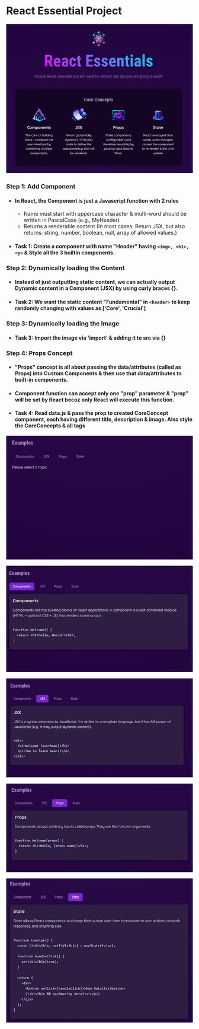 # React Essential Project

![Image 1](./00-target-project/image1.png)

### Step 1: Add Component
- #### In React, the Component is just a Javascript function with 2 rules
  - Name must start with uppercase character & multi-word should be written in PascalCase (e.g., MyHeader)
  - Returns a renderable content (In most cases: Return JSX, but also returns: string, number, boolean, null, array of allowed values.)
- #### **Task 1:** Create a component with name "Header" having `<img>, <h1>, <p>` & Style all the 3 builtin components.

### Step 2: Dynamically loading the Content
- #### Instead of just outputting static content, we can actually output Dynamic content in a Component (JSX) by using curly braces {}.
- #### **Task 2:** We want the static content "Fundamental" in `<header>` to keep randomly changing with values as ['Core', 'Crucial']

### Step 3: Dynamically loading the Image
- #### **Task 3:** Import the image via 'import' & adding it to src via {}

### Step 4: Props Concept
- #### "Props" concept is all about passing the data/attributes (called as Props) into Custom Components & then use that data/attributes to built-in components.
- #### Component function can accept only one "prop" parameter & "prop" will be set by React becoz only React will execute this function.
- #### **Task 4:** Read data.js & pass the prop to created CoreConcept component, each having different title, description & image. Also style the CoreConcepts & all tags


![Image 2](./00-target-project/image2.png)

![Image 3](./00-target-project/image3.png)

![Image 4](./00-target-project/image4.png)

![Image 5](./00-target-project/image5.png)

![Image 6](./00-target-project/image6.png)

